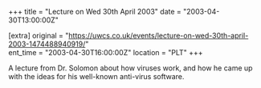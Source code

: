 +++
title = "Lecture on Wed 30th April 2003"
date = "2003-04-30T13:00:00Z"

[extra]
original = "https://uwcs.co.uk/events/lecture-on-wed-30th-april-2003-1474488940919/"    
ent_time = "2003-04-30T16:00:00Z"
location = "PLT"
+++

A lecture from Dr. Solomon about how viruses work, and how he came up with the ideas for his well-known anti-virus software.

